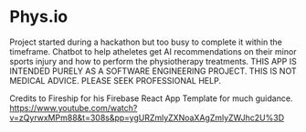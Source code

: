# Phys.io
Project started during a hackathon but too busy to complete it within the timeframe. Chatbot to help atheletes get AI recommendations on their minor sports injury and how to perform the physiotherapy treatments. THIS APP IS INTENDED PURELY AS A SOFTWARE ENGINEERING PROJECT. THIS IS NOT MEDICAL ADVICE. PLEASE SEEK PROFESSIONAL HELP.

Credits to Fireship for his Firebase React App Template for much guidance. https://www.youtube.com/watch?v=zQyrwxMPm88&t=308s&pp=ygURZmlyZXNoaXAgZmlyZWJhc2U%3D
